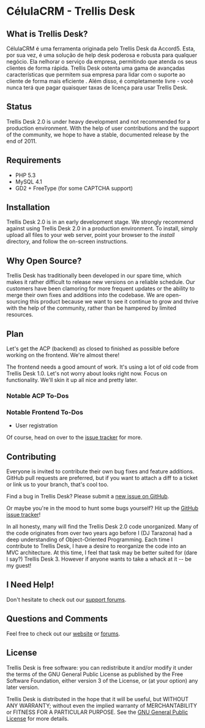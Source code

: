 CélulaCRM - Trellis Desk
============

What is Trellis Desk?
---------------------

CélulaCRM é uma ferramenta originada pelo Trellis Desk da Accord5. Esta, por sua vez, é uma solução de help desk poderosa e robusta para qualquer negócio. Ela nelhorar o serviço da empresa, permitindo que atenda os seus clientes de forma rápida. Trellis Desk ostenta uma gama de avançadas 
características que permitem sua empresa para lidar com o suporte ao cliente de forma mais eficiente .
Além disso, é completamente livre - você nunca terá que pagar quaisquer taxas de licença para usar
Trellis Desk.


Status
------

Trellis Desk 2.0 is under heavy development and not recommended for a production
environment.  With the help of user contributions and the support of the
community, we hope to have a stable, documented release by the end of 2011.


Requirements
------------

* PHP 5.3
* MySQL 4.1
* GD2 + FreeType (for some CAPTCHA support)


Installation
------------

Trellis Desk 2.0 is in an early development stage.  We strongly recommend
against using Trellis Desk 2.0 in a production environment.  To install, simply
upload all files to your web server, point your browser to the *install*
directory, and follow the on-screen instructions.


Why Open Source?
----------------

Trellis Desk has traditionally been developed in our spare time, which makes it
rather difficult to release new versions on a reliable schedule. Our customers
have been clamoring for more frequent updates or the ability to merge their own
fixes and additions into the codebase. We are open-sourcing this product because
we want to see it continue to grow and thrive with the help of the community,
rather than be hampered by limited resources.


Plan
--------

Let's get the ACP (backend) as closed to finished as possible before working on
the frontend.  We're almost there!

The frontend needs a good amount of work.  It's using a lot of old code from
Trellis Desk 1.0.  Let's not worry about looks right now.  Focus on
functionality.  We'll skin it up all nice and pretty later.

### Notable ACP To-Dos

### Notable Frontend To-Dos
* User registration

Of course, head on over to the
[issue tracker](https://github.com/ACCORD5/TrellisDesk/issues) for more.


Contributing
------------

Everyone is invited to contribute their own bug fixes and feature additions.
GitHub pull requests are preferred, but if you want to attach a diff to a ticket
or link us to your branch, that's cool too.

Find a bug in Trellis Desk? Please submit a
[new issue on GitHub](https://github.com/ACCORD5/TrellisDesk/issues/new).

Or maybe you're in the mood to hunt some bugs yourself? Hit up the
[GitHub issue tracker](https://github.com/ACCORD5/TrellisDesk/issues)!

In all honesty, many will find the Trellis Desk 2.0 code unorganized.  Many of
the code originates from over two years ago before I (DJ Tarazona) had a deep
understanding of Object-Oriented Programming.  Each time I contribute to Trellis
Desk, I have a desire to reorganize the code into an MVC architecture.  At this
time, I feel that task may be better suited for (dare I say?) Trellis Desk 3.
However if anyone wants to take a whack at it -- be my guest!


I Need Help!
------------

Don't hesitate to check out our
[support forums](http://forums.accord5.com/forum/peer-to-peer-support).


Questions and Comments
----------------------

Feel free to check out our [website](http://accord5.com/) or
[forums](http://forums.accord5.com/).


License
-------

Trellis Desk is free software: you can redistribute it and/or modify
it under the terms of the GNU General Public License as published by
the Free Software Foundation, either version 3 of the License, or
(at your option) any later version.

Trellis Desk is distributed in the hope that it will be useful,
but WITHOUT ANY WARRANTY; without even the implied warranty of
MERCHANTABILITY or FITNESS FOR A PARTICULAR PURPOSE.  See the
[GNU General Public License](http://www.gnu.org/licenses/gpl.txt)
for more details.
